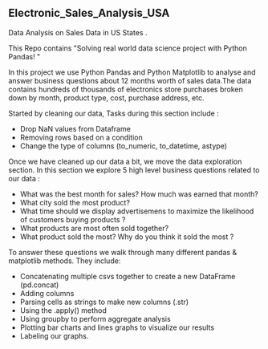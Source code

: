 ## Electronic_Sales_Analysis_USA
Data Analysis on Sales Data in US States .

This Repo contains "Solving real world data science project with Python Pandas! "

In this project we use Python Pandas and Python Matplotlib to analyse and answer business questions about 12 months worth of sales data.The data contains hundreds of thousands of electronics store purchases broken down by month, product type, cost, purchase address, etc.

Started by cleaning our data, Tasks during this section include :

* Drop NaN values from Dataframe
* Removing rows based on a condition
* Change the type of columns (to_numeric, to_datetime, astype)

Once we have cleaned up our data a bit, we move the data exploration section. In this section we explore 5 high level business questions related to our data :
* What was the best month for sales? How much was earned that month?
* What city sold the most product?
* What time should we display advertisemens to maximize the likelihood of customers buying products ?
* What products are most often sold together?
* What product sold the most? Why do you think it sold the most ?

To answer these questions we walk through many different pandas & matplotlib methods. 
They include:
* Concatenating multiple csvs together to create a new DataFrame (pd.concat)
* Adding columns
* Parsing cells as strings to make new columns (.str)
* Using the .apply() method
* Using groupby to perform aggregate analysis
* Plotting bar charts and lines graphs to visualize our results
* Labeling our graphs.
